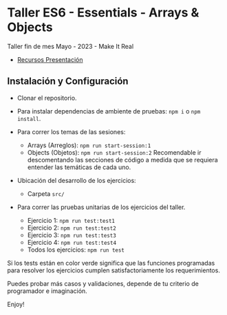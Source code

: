 # Taller ES6 - Essentials - Arrays & Objects

Taller fin de mes Mayo - 2023 - Make It Real
- [Recursos Presentación](https://lying-guarantee-476.notion.site/Taller-ES6-Essentials-Arrays-Objects-8586784d77594ca98bc47736b99853d7)

## Instalación y Configuración
- Clonar el repositorio.
- Para instalar dependencias de ambiente de pruebas: `npm i` o `npm install`.
- Para correr los temas de las sesiones:
  * Arrays (Arreglos): `npm run start-session:1`
  * Objects (Objetos): `npm run start-session:2`
  Recomendable ir descomentando las secciones de código a medida que se requiera entender las temáticas de cada uno.

- Ubicación del desarrollo de los ejercicios:
  * Carpeta `src/`

- Para correr las pruebas unitarias de los ejercicios del taller.
  * Ejercicio 1: `npm run test:test1`
  * Ejercicio 2: `npm run test:test2`
  * Ejercicio 3: `npm run test:test3`
  * Ejercicio 4: `npm run test:test4`
  * Todos los ejercicios: `npm run test`

Si los tests están en color verde significa que las funciones programadas para resolver los ejercicios cumplen satisfactoriamente los requerimientos.

Puedes probar más casos y validaciones, depende de tu criterio de programador e imaginación.

Enjoy!
